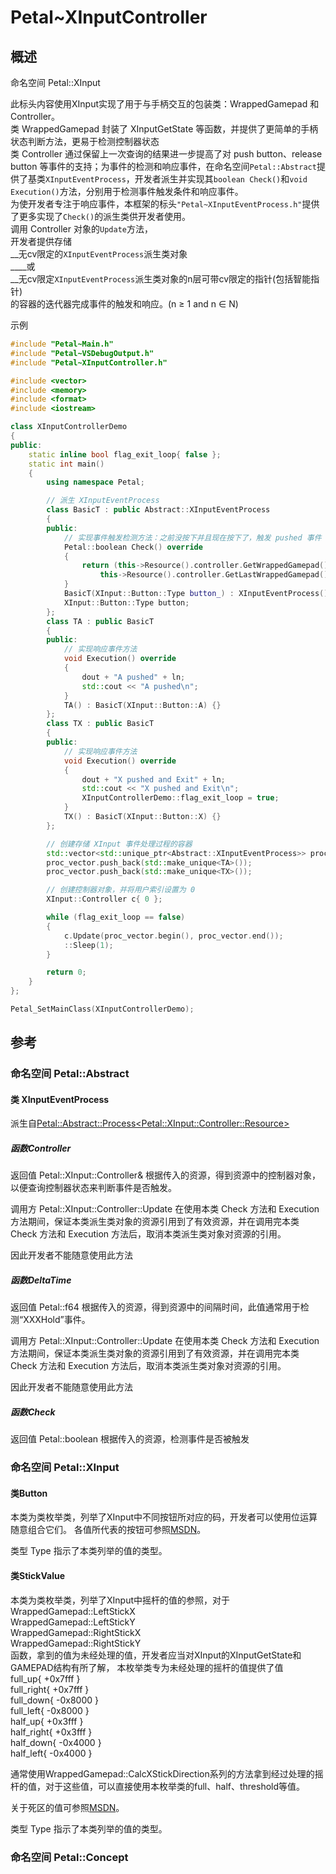 # Petal~XInputController

## 概述

命名空间 Petal::XInput

此标头内容使用XInput实现了用于与手柄交互的包装类：WrappedGamepad 和 Controller。  
类 WrappedGamepad 封装了 XInputGetState 等函数，并提供了更简单的手柄状态判断方法，更易于检测控制器状态  
类 Controller 通过保留上一次查询的结果进一步提高了对 push button、release button 等事件的支持；为事件的检测和响应事件，在命名空间`Petal::Abstract`提供了基类`XInputEventProcess`，开发者派生并实现其`boolean Check()`和`void Execution()`方法，分别用于检测事件触发条件和响应事件。  
为使开发者专注于响应事件，本框架的标头`"Petal~XInputEventProcess.h"`提供了更多实现了`Check()`的派生类供开发者使用。  
调用 Controller 对象的`Update`方法，  
开发者提供存储  
__无cv限定的`XInputEventProcess`派生类对象  
____或  
__无cv限定`XInputEventProcess`派生类对象的n层可带cv限定的指针(包括智能指针)  
的容器的迭代器完成事件的触发和响应。(n ≥ 1 and n ∈ N)  

示例
```cpp
#include "Petal~Main.h"
#include "Petal~VSDebugOutput.h"
#include "Petal~XInputController.h"

#include <vector>
#include <memory>
#include <format>
#include <iostream>

class XInputControllerDemo
{
public:
	static inline bool flag_exit_loop{ false };
	static int main()
	{
		using namespace Petal;

		// 派生 XInputEventProcess
		class BasicT : public Abstract::XInputEventProcess
		{
		public:
			// 实现事件触发检测方法：之前没按下并且现在按下了，触发 pushed 事件
			Petal::boolean Check() override
			{
				return (this->Resource().controller.GetWrappedGamepad().Pushed(button) == true &&
					this->Resource().controller.GetLastWrappedGamepad().Pushed(button) == false);
			}
			BasicT(XInput::Button::Type button_) : XInputEventProcess(), button(button_) {}
			XInput::Button::Type button;
		};
		class TA : public BasicT
		{
		public:
			// 实现响应事件方法
			void Execution() override
			{
				dout + "A pushed" + ln;
				std::cout << "A pushed\n";
			}
			TA() : BasicT(XInput::Button::A) {}
		};
		class TX : public BasicT
		{
		public:
			// 实现响应事件方法
			void Execution() override
			{
				dout + "X pushed and Exit" + ln;
				std::cout << "X pushed and Exit\n";
				XInputControllerDemo::flag_exit_loop = true;
			}
			TX() : BasicT(XInput::Button::X) {}
		};

		// 创建存储 XInput 事件处理过程的容器
		std::vector<std::unique_ptr<Abstract::XInputEventProcess>> proc_vector{};
		proc_vector.push_back(std::make_unique<TA>());
		proc_vector.push_back(std::make_unique<TX>());

		// 创建控制器对象，并将用户索引设置为 0
		XInput::Controller c{ 0 };

		while (flag_exit_loop == false)
		{
			c.Update(proc_vector.begin(), proc_vector.end());
			::Sleep(1);
		}

		return 0;
	}
};

Petal_SetMainClass(XInputControllerDemo);

```

## 参考

### 命名空间 Petal::Abstract

#### 类 XInputEventProcess

派生自[Petal::Abstract::Process&lt;Petal::XInput::Controller::Resource>]()

##### 函数Controller

返回值 Petal::XInput::Controller&
根据传入的资源，得到资源中的控制器对象，以便查询控制器状态来判断事件是否触发。

调用方 Petal::XInput::Controller::Update 在使用本类 Check 方法和 Execution 方法期间，保证本类派生类对象的资源引用到了有效资源，并在调用完本类 Check 方法和 Execution 方法后，取消本类派生类对象对资源的引用。

因此开发者不能随意使用此方法

##### 函数DeltaTime

返回值 Petal::f64
根据传入的资源，得到资源中的间隔时间，此值通常用于检测“XXXHold”事件。

调用方 Petal::XInput::Controller::Update 在使用本类 Check 方法和 Execution 方法期间，保证本类派生类对象的资源引用到了有效资源，并在调用完本类 Check 方法和 Execution 方法后，取消本类派生类对象对资源的引用。

因此开发者不能随意使用此方法

##### 函数Check

返回值 Petal::boolean
根据传入的资源，检测事件是否被触发

### 命名空间 Petal::XInput

#### 类Button

本类为类枚举类，列举了XInput中不同按钮所对应的码，开发者可以使用位运算随意组合它们。
各值所代表的按钮可参照[MSDN](https://learn.microsoft.com/zh-cn/windows/win32/api/xinput/ns-xinput-xinput_gamepad)。

类型 Type 指示了本类列举的值的类型。

#### 类StickValue

本类为类枚举类，列举了XInput中摇杆的值的参照，对于 
WrappedGamepad::LeftStickX  
WrappedGamepad::LeftStickY  
WrappedGamepad::RightStickX  
WrappedGamepad::RightStickY  
函数，拿到的值为未经处理的值，开发者应当对XInput的XInputGetState和GAMEPAD结构有所了解，
本枚举类专为未经处理的摇杆的值提供了值  
full_up{ +0x7fff }  
full_right{ +0x7fff }  
full_down{ -0x8000 }  
full_left{ -0x8000 }  
half_up{ +0x3fff }  
half_right{ +0x3fff }  
half_down{ -0x4000 }  
half_left{ -0x4000 }  

通常使用WrappedGamepad::CalcXStickDirection系列的方法拿到经过处理的摇杆的值，对于这些值，可以直接使用本枚举类的full、half、threshold等值。

关于死区的值可参照[MSDN](https://learn.microsoft.com/zh-cn/windows/win32/api/xinput/ns-xinput-xinput_gamepad)。

类型 Type 指示了本类列举的值的类型。

### 命名空间 Petal::Concept

